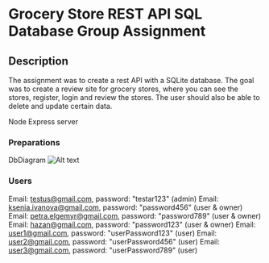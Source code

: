 # Grocery Store REST API SQL Database Group Assignment

## Description

The assignment was to create a rest API with a SQLite database. The goal was to create a review site for grocery stores, where you can see the stores, register, login and review the stores. The user should also be able to delete and update certain data.

Node
Express server

### Preparations

DbDiagram
![Alt text]('./Assignment.png', "DbDiagram")

### Users

Email: testus@gmail.com, password: "testar123" (admin)
Email: ksenia.ivanova@gmail.com, password: "password456" (user & owner)
Email: petra.elgemyr@gmail.com, password: "password789" (user & owner)
Email: hazan@gmail.com, password: "password123" (user & owner)
Email: user1@gmail.com, password: "userPassword123" (user)
Email: user2@gmail.com, password: "userPassword456" (user)
Email: user3@gmail.com, password: "userPassword789" (user)
